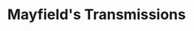 ---
title: "Mayfield's Transmissions"
url: /spokane/mayfields-transmissions/
shop: Autowerkstatt
---
